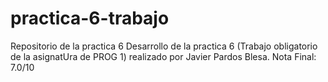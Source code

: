 # practica-6-trabajo
Repositorio de la practica 6
Desarrollo de la practica 6 (Trabajo obligatorio de la asignatUra de PROG 1) realizado por Javier Pardos Blesa. Nota Final: 7.0/10
